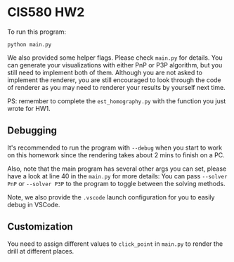 # CIS580 HW2 

To run this program:

```
python main.py
```

We also provided some helper flags. Please check `main.py` for details. You can generate your visualizations with either PnP or P3P algorithm, but you still need to implement both of them. Although you are not asked to implement the renderer, you are still encouraged to look through the code of renderer as you may need to renderer your results by yourself next time. 

PS: remember to complete the `est_homography.py` with the function you just wrote for HW1.

## Debugging

It's recommended to run the program with `--debug` when you start to work on this homework since the rendering takes about 2 mins to finish on a PC. 

Also, note that the main program has several other args you can set, please have a look at line 40 in the `main.py` for more details: You can pass `--solver PnP` or `--solver P3P` to the program to toggle between the solving methods.

Note, we also provide the `.vscode` launch configuration for you to easily debug in VSCode.

## Customization

You need to assign different values to  `click_point` in `main.py` to render the drill at different places. 



